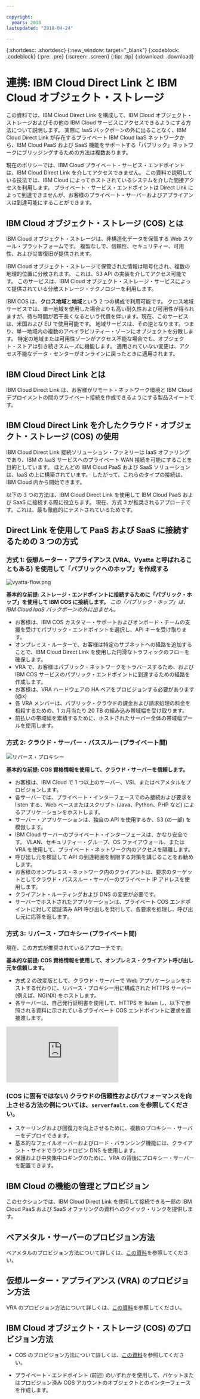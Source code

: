 ```yaml
---

copyright:
  years: 2018
lastupdated: "2018-04-24"

---
```


{:shortdesc: .shortdesc}
{:new_window: target="_blank"}
{:codeblock: .codeblock}
{:pre: .pre}
{:screen: .screen}
{:tip: .tip}
{:download: .download}

# 連携: IBM Cloud Direct Link と IBM Cloud オブジェクト・ストレージ

この資料では、IBM Cloud Direct Link を構成して、IBM Cloud オブジェクト・ストレージおよびその他の IBM Cloud サービスにアクセスできるようにする方法について説明します。 実際に IaaS バックボーンの外に出ることなく、IBM Cloud Direct Link が存在するプライベート IBM Cloud IaaS ネットワークから、IBM Cloud PaaS および SaaS 機能をサポートする「パブリック」ネットワークにブリッジングするための方法は複数あります。

現在のポリシーでは、IBM Cloud プライベート・サービス・エンドポイントは、IBM Cloud Direct Link を介してアクセスできません。 この資料で説明している技法では、IBM Cloud によってホストされているシステムを介した間接アクセスを利用します。 プライベート・サービス・エンドポイントは Direct Link によって到達できませんが、お客様のプライベート・サーバーおよびアプライアンスは到達可能にすることができます。

## IBM Cloud オブジェクト・ストレージ (COS) とは

IBM Cloud オブジェクト・ストレージは、非構造化データを保管する Web スケール・プラットフォームです。 複製なしで、信頼性、セキュリティー、可用性、および災害復旧が提供されます。 

IBM Cloud オブジェクト・ストレージで保管された情報は暗号化され、複数の地理的位置に分散されます。 これは、S3 API の実装を介してアクセス可能です。 このサービスは、IBM Cloud オブジェクト・ストレージ・サービスによって提供されている分散ストレージ・テクノロジーを利用します。

IBM COS は、**クロス地域**と**地域**という 2 つの構成で利用可能です。 クロス地域サービスでは、単一地域を使用した場合よりも高い耐久性および可用性が得られますが、待ち時間が若干長くなるという代償を伴います。現在、このサービスは、米国および EU で使用可能です。 地域サービスは、その逆となります。つまり、単一地域内の複数のアベイラビリティー・ゾーンにオブジェクトを分散します。 特定の地域または可用性ゾーンがアクセス不能な場合でも、オブジェクト・ストアは引き続きスムーズに機能します。 適用されていない変更は、アクセス不能なデータ・センターがオンラインに戻ったときに適用されます。

## IBM Cloud Direct Link とは

IBM Cloud Direct Link は、お客様がリモート・ネットワーク環境と IBM Cloud デプロイメントの間のプライベート接続を作成できるようにする製品スイートです。 

## IBM Cloud Direct Link を介したクラウド・オブジェクト・ストレージ (COS) の使用

IBM Cloud Direct Link 接続ソリューション・ファミリーは IaaS オファリングであり、IBM の IaaS サービスへのプライベート WAN 接続を可能にすることを目的としています。 ほとんどの IBM Cloud PaaS および SaaS ソリューションは、IaaS の上に構築されています。 したがって、これらのタイプの接続は、IBM Cloud 内から開始できます。

以下の 3 つの方法は、IBM Cloud Direct Link を使用して IBM Cloud PaaS および SaaS に接続する際に役立ちます。 現在、方式 3 が推奨されるアプローチです。これは、最も徹底的にテストされているためです。

## Direct Link を使用して PaaS および SaaS に接続するための 3 つの方式


### 方式 1: 仮想ルーター・アプライアンス (VRA、Vyatta と呼ばれることもある) を使用して「パブリックへのホップ」を作成する
 
![vyatta-flow.png](images/vyatta-flow.png)



**基本的な前提: ストレージ・エンドポイントに接続するために「パブリック・ホップ」を使用して IBM COS に接続します。**
*この「パブリック・ホップ」は、IBM Cloud IaaS バックボーンの外に出ません。*

* お客様は、IBM COS カスタマー・サポートおよびオンボード・チームの支援を受けてパブリック・エンドポイントを選択し、API キーを受け取ります。
* オンプレミス・ルーターで、お客様は特定のサブネットへの経路を追加することで、IBM Cloud Direct Link を使用した円滑なトラフィックのフローを確保します。
* VRA で、お客様はパブリック・ネットワークをトラバースするため、および IBM COS サービスのパブリック・エンドポイントに到達するための経路を作成します。
* お客様は、VRA ハードウェアの HA ペアをプロビジョンする必要があります (@x)
* 各 VRA メンバーは、パブリック・クラウドの課金および請求処理の料金を相殺するための、1 カ月当たり 20 TB の組み込み帯域幅を受け取ります。
* 前払いの帯域幅を累積するために、ホストされたサーバー全体の帯域幅プールを使用します。


### 方式 2: クラウド・サーバー・パススルー (プライベート間)

![リバース・プロキシー](images/reverse-proxy.png)

**基本的な前提: COS 資格情報を使用して、クラウド・サーバーを信頼します。**

 * お客様は、IBM Cloud で 1 つ以上のサーバー、VSI、またはベアメタルをプロビジョンします。
 * 各サーバーでは、プライベート・インターフェースでのみ接続および要求を listen する、Web ベースまたはスクリプト (Java、Python、PHP など) によるアプリケーションをホストします。
 * サーバー・アプリケーションは、独自の API を使用するか、S3 (の一部) を模倣します。
 * IBM Cloud サーバーのプライベート・インターフェースは、かなり安全です。 VLAN、セキュリティー・グループ、OS ファイアウォール、または VRA を使用して、プライベート・ネットワーク内のアクセスを隔離します。
 * 呼び出し元を検証して API の到達範囲を制限する対策を講じることをお勧めします。
 * お客様のオンプレミス・ネットワーク内のクライアントは、要求のターゲットとしてクラウド・パススルー・サーバーのプライベート IP アドレスを使用します。
 * クライアント・ルーティングおよび DNS の変更が必要です。
 * サーバーでホストされたアプリケーションは、プライベート COS エンドポイントに対して認証済み API 呼び出しを発行して、各要求を処理し、呼び出し元に応答を返します。

### 方式 3: リバース・プロキシー (プライベート間)

現在、この方式が推奨されているアプローチです。

**基本的な前提: COS 資格情報を使用して、オンプレミス・クライアント呼び出し元を信頼します。**

 

 * 方式 2 の改変版として、クラウド・サーバーで Web アプリケーションをホストする代わりに、リバース・プロキシー用に構成された HTTPS サーバー (例えば、NGINX) をホストします。
 * 各サーバーは、自己発行証明書を使用して、HTTPS を listen し、以下で参照される資料に示されているプライベート COS エンドポイントに要求を直接渡します。
 
 ![COS エンドポイント](https://console.bluemix.net/docs/services/cloud-object-storage/basics/endpoints.html)
 
### (COS に固有ではない) クラウドの信頼性およびパフォーマンスを向上させる方法の例については、`serverfault.com` を参照してください。

 * スケーリングおよび回復力を向上させるために、複数のプロキシー・サーバーをデプロイできます。 
 * 基本的なフェイルオーバーおよびロード・バランシング機能には、クライアント・サイドでラウンドロビン DNS を使用します。
 * 保護および中央集中ロギングのために、VRA の背後にプロキシー・サーバーを配置できます。
 
 ## IBM Cloud の機能の管理とプロビジョン 
 
このセクションでは、IBM Cloud Direct Link を使用して接続できる一部の IBM Cloud PaaS および SaaS オファリングの資料へのクイック・リンクを提供します。

## ベアメタル・サーバーのプロビジョン方法

ベアメタルのプロビジョン方法について詳しくは、[この資料](https://console.bluemix.net/docs/bare-metal/about.html#getting-started-with-bare-metal-servers)を参照してください。

## 仮想ルーター・アプライアンス (VRA) のプロビジョン方法

VRA のプロビジョン方法について詳しくは、[この資料](https://console.bluemix.net/docs/infrastructure/virtual-router-appliance/getting-started.html#getting-started)を参照してください。

## IBM Cloud オブジェクト・ストレージ (COS) のプロビジョン方法

 * COS のプロビジョン方法について詳しくは、[この資料](https://console.bluemix.net/catalog/services/cloud-object-storage)を参照してください。
 
 * プライベート・エンドポイント (前述) のいずれかを使用して、バケットまたはプロビジョン済み COS アカウントのオブジェクトとのインターフェースを作成します。
